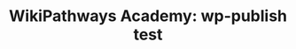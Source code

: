 ---
annotations:
- id: PW:0000010
  parent: classic metabolic pathway
  type: Pathway Ontology
  value: lipid metabolic pathway
- id: PW:0000002
  parent: classic metabolic pathway
  type: Pathway Ontology
  value: classic metabolic pathway
authors:
- MaintBot
- AlexanderPico
- Egonw
description: Please do not modify or delete. This pathway is used in WikiPathways
  Academy.
last-edited: 2020-10-31
organisms:
- Homo sapiens
redirect_from:
- /index.php/Pathway:WP3917
- /instance/WP3917
revision: null
schema-jsonld:
- '@context': https://schema.org/
  '@id': https://wikipathways.github.io/pathways/WP3917.html
  '@type': Dataset
  creator:
    '@type': Organization
    name: WikiPathways
  description: Please do not modify or delete. This pathway is used in WikiPathways
    Academy.
  keywords:
  - (S)-2,3-Epoxysqualene
  - 7-Dehydrocholesterol
  - Acetyl-CoA
  - CYP51A1
  - Cholesterol
  - DHCR7
  - Dimethylallylpyrophosphate
  - FDFT1
  - FDPS
  - Geranyl-PP
  - HMG-CoA
  - HMGCR
  - HMGCS1
  - IDI1
  - LSS
  - Lanosterin
  - Lathosterol
  - MVD
  - MVK
  - Mevalonic acid
  - Mevalonic acid 5-pyrophosphate
  - Mevalonic acid-5P
  - NSDHL
  - PMVK
  - SC4MOL
  - SC5DL
  - SQLE
  - Squalene
  - farnesyl pyrophosphate
  - isopentenyl pyrophosphate
  license: CC0
  name: 'WikiPathways Academy: wp-publish test'
seo: CreativeWork
title: 'WikiPathways Academy: wp-publish test'
wpid: WP3917
---